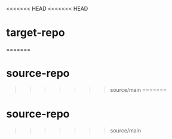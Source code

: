 <<<<<<< HEAD
<<<<<<< HEAD
# target-repo
=======
# source-repo
>>>>>>> source/main
=======
# source-repo
>>>>>>> source/main
